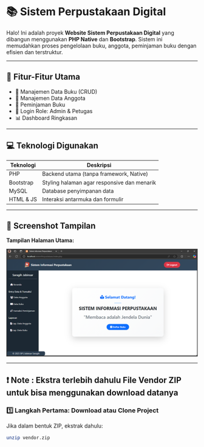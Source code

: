 # 📚 Sistem Perpustakaan Digital

Halo! Ini adalah proyek **Website Sistem Perpustakaan Digital** yang dibangun menggunakan **PHP Native** dan **Bootstrap**. Sistem ini memudahkan proses pengelolaan buku, anggota, peminjaman buku dengan efisien dan terstruktur.

---

## 🌟 Fitur-Fitur Utama

- 📖 Manajemen Data Buku (CRUD)
- 👥 Manajemen Data Anggota
- 🔄 Peminjaman Buku
- 🔐 Login Role: Admin & Petugas
- 📊 Dashboard Ringkasan

---

## 💻 Teknologi Digunakan

| Teknologi | Deskripsi |
|----------|------------|
| PHP | Backend utama (tanpa framework, Native) |
| Bootstrap | Styling halaman agar responsive dan menarik |
| MySQL | Database penyimpanan data |
| HTML & JS | Interaksi antarmuka dan formulir |

---

## 📸 Screenshot Tampilan
**Tampilan Halaman Utama:**

![Home Page](dashboard/dashboard.png)

---

## ❗ Note :  Ekstra terlebih dahulu File Vendor ZIP untuk bisa menggunakan download datanya

### 1️⃣ Langkah Pertama: Download atau Clone Project

Jika dalam bentuk ZIP, ekstrak dahulu:

```bash
unzip vendor.zip
